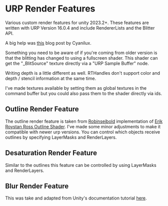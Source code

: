# URP Render Features

Various custom render features for unity 2023.2+.
These features are written with URP Version 16.0.4 and include RendererLists and the Blitter API.

A big help was [this](https://www.cyanilux.com/tutorials/custom-renderer-features/) blog post by Cyanilux.

Something you need to be aware of if you're coming from older version is that the blitting has changed to using a
fullscreen shader.
This shader can get the "_BlitSource" texture directly via a "URP Sample Buffer" node.

Writing depth is a little different as well. RTHandles don't support color and depth / stencil information at the same time.

I've made textures available by setting them as global textures in the command buffer but you could also pass them to the
shader directly via ids.

## Outline Render Feature

The outline render feature is taken from [Robinseibold](https://github.com/Robinseibold/Unity-URP-Outlines/)
implementation of [Erik Roystan Ross Outline Shader](https://roystan.net/articles/outline-shader.html). 
I've made some minor adjustments to make it compatible with newer urp versions.
You can control which objects receive outlines by specifying LayerMasks and RenderLayers.

## Desaturation Render Feature

Similar to the outlines this feature can be controlled by using LayerMasks and RenderLayers.

## Blur Render Feature

This was take and adapted from Unity's documentation
tutorial [here](https://docs.unity3d.com/Packages/com.unity.render-pipelines.universal@16.0/manual/containers/create-custom-renderer-feature-1.html).
